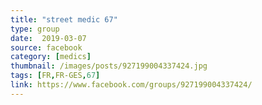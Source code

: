 ```yaml
---
title: "street medic 67"
type: group
date:  2019-03-07
source: facebook
category: [medics]
thumbnail: /images/posts/927199004337424.jpg
tags: [FR,FR-GES,67]
link: https://www.facebook.com/groups/927199004337424/
---
```

